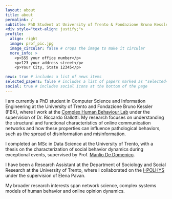 ```yaml
---
layout: about
title: about
permalink: /
subtitle: PhD Student at University of Trento & Fondazione Bruno Kessler
<div style="text-align: justify;">
profile:
  align: right
  image: prof_pic.jpg
  image_circular: false # crops the image to make it circular
  more_info: >
    <p>555 your office number</p>
    <p>123 your address street</p>
    <p>Your City, State 12345</p>

news: true # includes a list of news items
selected_papers: false # includes a list of papers marked as "selected={true}"
social: true # includes social icons at the bottom of the page
---
```

I am currently a PhD student in Computer Science and Information Engineering at the University of Trento and Fondazione Bruno Kessler (FBK), where I work at the [Complex Human Behaviour Lab](https://chub.fbk.eu) under the supervision of Dr. Riccardo Gallotti. My research focuses on understanding the structural and functional characteristics of online communication networks and how these properties can influence pathological behaviors, such as the spread of disinformation and misinformation.

I completed an MSc in Data Science at the University of Trento, with a thesis on the characterization of social behavior dynamics during exceptional events, supervised by Prof. [Manlio De Domenico](http://manliodedomenico.com). 

I have been a Research Assistant at the Department of Sociology and Social Research at the University of Trento, where I collaborated on the [I-POLHYS](https://www.ipolhys.it/en/project/) under the supervision of Elena Pavan.

My broader research interests span network science, complex systems models of human behavior and online opinion dynamics.
</div>

